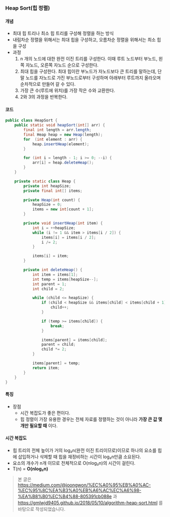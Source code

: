 ### Heap Sort(힙 정렬)
#### 개념
* 최대 힙 트리나 최소 힙 트리를 구성해 정렬을 하는 방식
* 내림차순 정렬을 위해서는 최대 힙을 구성하고, 오름차순 정렬을 위해서는 최소 힙을 구성
* 과정
  1. n 개의 노드에 대한 완전 이진 트리를 구성한다. 이때 루트 노드부터 부노드, 왼쪽 자노드, 오른쪽 자노드 순으로 구성한다.
  2. 최대 힙을 구성한다. 최대 힙이란 부노드가 자노드보다 큰 트리를 말하는데, 단말 노드를 자노드로 가진 부노드로부터 구성하며 아래부터 루트까지 올라오며 순차적으로 만들어 갈 수 있다.
  3. 가장 큰 수(루트에 위치)를 가장 작은 수와 교환한다.
  4. 2와 3의 과정을 반복한다.
  
#### 코드
```java
public class HeapSort {
    public static void heapSort(int[] arr) {
        final int length = arr.length;
        final Heap heap = new Heap(length);
        for  (int element : arr) {
            heap.insertHeap(element);
        }

        for (int i = length - 1; i >= 0; --i) {
            arr[i] = heap.deleteHeap();
        }
    }

    private static class Heap {
        private int heapSize;
        private final int[] items;

        private Heap(int count) {
            heapSize = 0;
            items = new int[count + 1];
        }

        private void insertHeap(int item) {
            int i = ++heapSize;
            while (i != 1 && item > items[i / 2]) {
                items[i] = items[i / 2];
                i /= 2;
            }

            items[i] = item;
        }

        private int deleteHeap() {
            int item = items[1];
            int temp = items[heapSize--];
            int parent = 1;
            int child = 2;

            while (child <= heapSize) {
                if (child < heapSize && items[child] < items[child + 1]) {
                    child++;
                }

                if (temp >= items[child]) {
                    break;
                }

                items[parent] = items[child];
                parent = child;
                child *= 2;
            }

            items[parent] = temp;
            return item;
        }
    }
}
```

#### 특징
* 장점
  * 시간 복잡도가 좋은 편이다.
  * 힙 정렬이 가장 유용한 경우는 전체 자료를 정렬하는 것이 아니라 **가장 큰 값 몇개만 필요할 때** 이다.
    
#### 시간 복잡도
* 힙 트리의 전체 높이가 거의 log₂n(완전 이진 트리이므로)이므로 하나의 요소를 힙에 삽입하거나 삭제할 때 힙을 재정비하는 시간이 log₂n만큼 소요된다.
* 요소의 개수가 n개 이므로 전체적으로 O(nlog₂n)의 시간이 걸린다.
* T(n) = **O(nlog₂n)**


> 본 글은 https://medium.com/@joongwon/%EC%A0%95%EB%A0%AC-%EC%95%8C%EA%B3%A0%EB%A6%AC%EC%A6%98-%EA%B8%B0%EC%B4%88-805391cb088e 과 https://gmlwjd9405.github.io/2018/05/10/algorithm-heap-sort.html 를 바탕으로 작성되었습니다.
